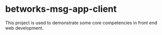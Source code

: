 # betworks-msg-app-client
This project is used to demonstrate some core competencies in front end web development.
